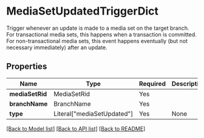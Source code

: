 # MediaSetUpdatedTriggerDict

Trigger whenever an update is made to a media set on the target
branch. For transactional media sets, this happens when a transaction
is committed. For non-transactional media sets, this event happens
eventually (but not necessary immediately) after an update.


## Properties
| Name | Type | Required | Description |
| ------------ | ------------- | ------------- | ------------- |
**mediaSetRid** | MediaSetRid | Yes |  |
**branchName** | BranchName | Yes |  |
**type** | Literal["mediaSetUpdated"] | Yes | None |


[[Back to Model list]](../../../../README.md#models-v2-link) [[Back to API list]](../../../../README.md#apis-v2-link) [[Back to README]](../../../../README.md)
